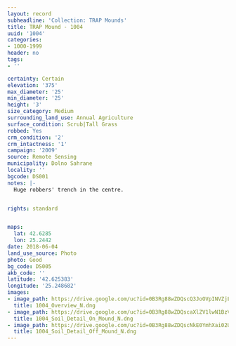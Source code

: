 ```yaml
---
layout: record
subheadline: 'Collection: TRAP Mounds'
title: TRAP Mound - 1004
uuid: '1004'
categories:
- 1000-1999
header: no
tags:
- ''

certainty: Certain
elevation: '375'
max_diameter: '25'
min_diameter: '25'
height: '3'
size_category: Medium
surrounding_land_use: Annual Agriculture
surface_condition: Scrub|Tall Grass
robbed: Yes
crm_condition: '2'
crm_intactness: '1'
campaign: '2009'
source: Remote Sensing
municipality: Dolno Sahrane
locality: ''
bgcode: DS001
notes: |-
  Huge robbers' trench in the centre.


rights: standard


maps:
  lat: 42.6285
  lon: 25.2442
date: 2018-06-04
land_use_source: Photo
photo: Good
bg_code: DS005
akb_code: ''
latitude: '42.625383'
longitude: '25.248682'
images:
- image_path: https://drive.google.com/uc?id=0B3Rg88wZDQscQ3JoOVpINVZjLUk
  title: 1004_Overview_N.dng
- image_path: https://drive.google.com/uc?id=0B3Rg88wZDQscaXlZV1lwN1BzVkU
  title: 1004_Soil_Detail_On_Mound_N.dng
- image_path: https://drive.google.com/uc?id=0B3Rg88wZDQscNkE0YmhXai02UEU
  title: 1004_Soil_Detail_Off_Mound_N.dng
---
```

